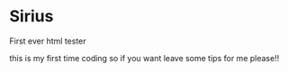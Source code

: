 # Sirius
First ever html tester
<p>this is my first time coding so if you want leave some tips for me please!!</p>
